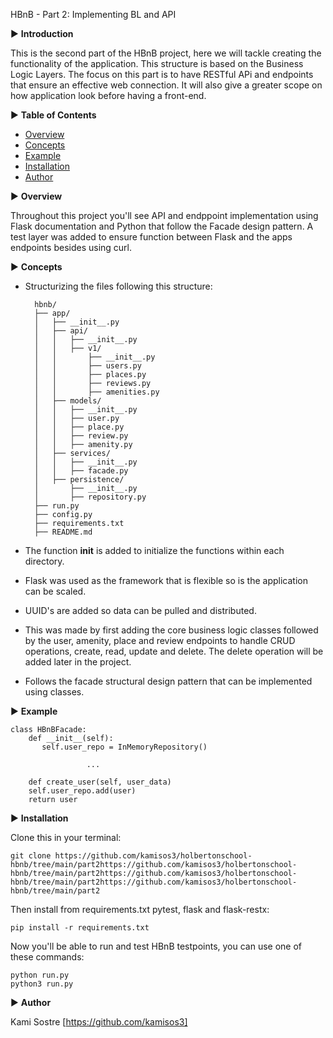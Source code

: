HBnB - Part 2: Implementing BL and API

▶  **Introduction**

This is the second part of the HBnB project, here we will tackle creating the functionality of the application. This structure is based on the Business Logic Layers. The focus on this part is to have RESTful APi and endpoints that ensure an effective web connection. It will also give a greater scope on how application look before having a front-end. 

▶  **Table of Contents**

- [Overview](#overview)
- [Concepts](#concepts)
- [Example](#example)
- [Installation](#Installation)
- [Author](#author)

▶  **Overview**

Throughout this project you'll see API and endppoint implementation using Flask documentation and Python that follow the Facade design pattern. A test layer was added to ensure function between Flask and the apps endpoints besides using curl.

▶  **Concepts**

- Structurizing the files following this structure:


		hbnb/
		├── app/
		│   ├── __init__.py
		│   ├── api/
		│   │   ├── __init__.py
		│   │   ├── v1/
		│   │       ├── __init__.py
		│   │       ├── users.py
		│   │       ├── places.py
		│   │       ├── reviews.py
		│   │       ├── amenities.py
		│   ├── models/
		│   │   ├── __init__.py
		│   │   ├── user.py
		│   │   ├── place.py
		│   │   ├── review.py
		│   │   ├── amenity.py
		│   ├── services/
		│   │   ├── __init__.py
		│   │   ├── facade.py
		│   ├── persistence/
		│       ├── __init__.py
		│       ├── repository.py
		├── run.py
		├── config.py
		├── requirements.txt
		├── README.md

- The function __init__ is added to initialize the functions within each directory.
- Flask was used as the framework that is flexible so is the application can be scaled.
- UUID's are added so data can be pulled and distributed.
- This was made by first adding the core business logic classes followed by the user, amenity, place and review endpoints to handle CRUD operations, create, read, update and delete. The delete operation will be added later in the project.
- Follows the facade structural design pattern that can be implemented using classes.


▶   **Example**

	class HBnBFacade:
	    def __init__(self):
	       self.user_repo = InMemoryRepository()

                     ...

	    def create_user(self, user_data)
		self.user_repo.add(user)
		return user


▶   **Installation**

Clone this in your terminal:

	git clone https://github.com/kamisos3/holbertonschool-hbnb/tree/main/part2https://github.com/kamisos3/holbertonschool-hbnb/tree/main/part2https://github.com/kamisos3/holbertonschool-hbnb/tree/main/part2https://github.com/kamisos3/holbertonschool-hbnb/tree/main/part2

Then install from requirements.txt pytest, flask and flask-restx:

	pip install -r requirements.txt

Now you'll be able to run and test HBnB testpoints, you can use one of these commands:

	python run.py
	python3 run.py

▶   **Author**

Kami Sostre [https://github.com/kamisos3]
